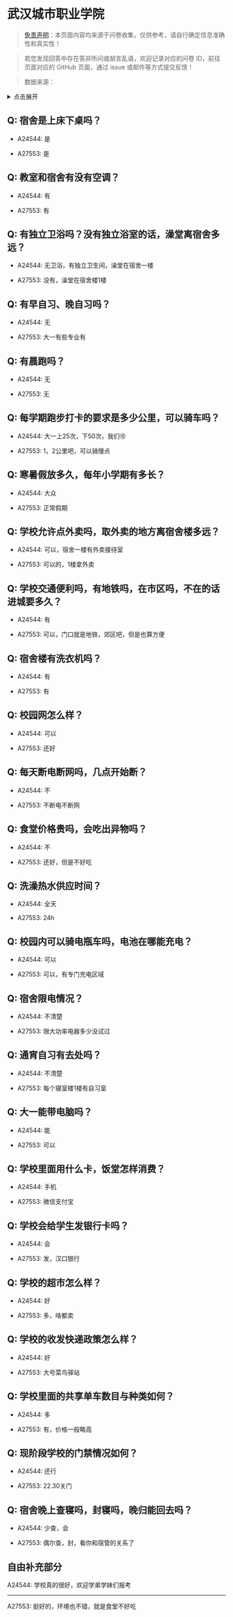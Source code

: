 # 武汉城市职业学院

> [免责声明](https://colleges.chat/#_3)：本页面内容均来源于问卷收集，仅供参考，请自行确定信息准确性和真实性！

> 若您发现回答中存在答非所问或胡言乱语，欢迎记录对应的问卷 ID，前往页面对应的 GitHub 页面，通过 issue 或邮件等方式提交反馈！

> 数据来源：

<details><summary>点击展开</summary>
<ul>
<li>A24544: 匿名 (2024 年 06 月)</li>
<li>A27553: 1053494722@qq.com (2025 年 02 月)</li>
</ul>
</details>

## Q: 宿舍是上床下桌吗？

- A24544: 是

- A27553: 是

## Q: 教室和宿舍有没有空调？

- A24544: 有

- A27553: 有

## Q: 有独立卫浴吗？没有独立浴室的话，澡堂离宿舍多远？

- A24544: 无卫浴，有独立卫生间，澡堂在宿舍一楼

- A27553: 没有，澡堂在宿舍楼1楼

## Q: 有早自习、晚自习吗？

- A24544: 无

- A27553: 大一有些专业有

## Q: 有晨跑吗？

- A24544: 无

- A27553: 无

## Q: 每学期跑步打卡的要求是多少公里，可以骑车吗？

- A24544: 大一上25次，下50次，我们🉑

- A27553: 1，2公里吧，可以骑慢点

## Q: 寒暑假放多久，每年小学期有多长？

- A24544: 大众

- A27553: 正常假期

## Q: 学校允许点外卖吗，取外卖的地方离宿舍楼多远？

- A24544: 可以，宿舍一楼有外卖接待室

- A27553: 可以的，1楼拿外卖

## Q: 学校交通便利吗，有地铁吗，在市区吗，不在的话进城要多久？

- A24544: 有

- A27553: 可以，门口就是地铁，郊区吧，但是也算方便

## Q: 宿舍楼有洗衣机吗？

- A24544: 有

- A27553: 有

## Q: 校园网怎么样？

- A24544: 可以

- A27553: 还好

## Q: 每天断电断网吗，几点开始断？

- A24544: 不

- A27553: 不断电不断网

## Q: 食堂价格贵吗，会吃出异物吗？

- A24544: 不

- A27553: 还好，但是不好吃

## Q: 洗澡热水供应时间？

- A24544: 全天

- A27553: 24h

## Q: 校园内可以骑电瓶车吗，电池在哪能充电？

- A24544: 可以

- A27553: 可以，有专门充电区域

## Q: 宿舍限电情况？

- A24544: 不清楚

- A27553: 限大功率电器多少没试过

## Q: 通宵自习有去处吗？

- A24544: 不清楚

- A27553: 每个寝室楼1楼有自习室

## Q: 大一能带电脑吗？

- A24544: 能

- A27553: 可以

## Q: 学校里面用什么卡，饭堂怎样消费？

- A24544: 手机

- A27553: 微信支付宝

## Q: 学校会给学生发银行卡吗？

- A24544: 会

- A27553: 发，汉口银行

## Q: 学校的超市怎么样？

- A24544: 好

- A27553: 多，啥都卖

## Q: 学校的收发快递政策怎么样？

- A24544: 好

- A27553: 大号菜鸟驿站

## Q: 学校里面的共享单车数目与种类如何？

- A24544: 多

- A27553: 有，价格一般略高

## Q: 现阶段学校的门禁情况如何？

- A24544: 还行

- A27553: 22.30关门

## Q: 宿舍晚上查寝吗，封寝吗，晚归能回去吗？

- A24544: 少查，会

- A27553: 偶尔查，封，看你和宿管的关系了

## 自由补充部分

A24544: 学校真的很好，欢迎学弟学妹们报考

***

A27553: 挺好的，环境也不错，就是食堂不好吃